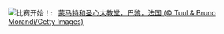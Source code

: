 ![](https://www.bing.com/th?id=OHR.ParalympicsParis_ZH-CN9773135851_UHD.jpg&w=1000)比赛开始！:&nbsp;&ensp;[蒙马特和圣心大教堂，巴黎，法国 (© Tuul & Bruno Morandi/Getty Images)](https://www.bing.com/th?id=OHR.ParalympicsParis_ZH-CN9773135851_UHD.jpg)
<br><br/>
